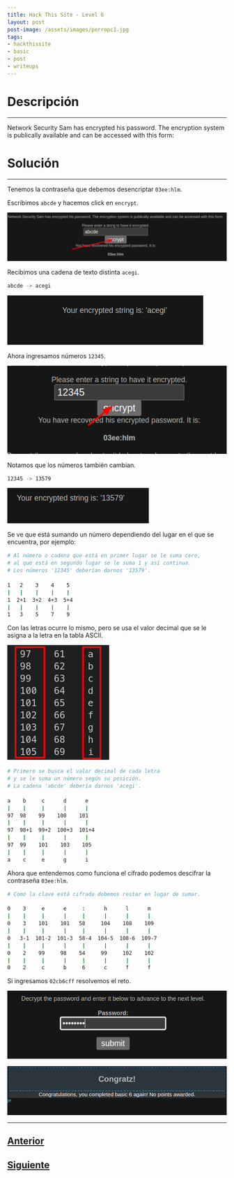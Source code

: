 ```yaml
---
title: Hack This Site - Level 6
layout: post
post-image: /assets/images/perropc1.jpg 
tags:
- hackthissite
- basic
- post
- writeups
---
```

# Descripción
---

Network Security Sam has encrypted his password. The encryption system is publically available and can be accessed with this form:

# Solución
---

Tenemos la contraseña que debemos desencriptar `03ee:hlm`.

Escribimos `abcde` y hacemos click en `encrypt`.

![](/assets/images/images-hts-basic/level6-1.png)

Recibimos una cadena de texto distinta `acegi`.

```bash
abcde -> acegi
```

![](/assets/images/images-hts-basic/level6-2.png)

Ahora ingresamos números `12345`.

![](/assets/images/images-hts-basic/level6-3.png)

Notamos que los números también cambian.

```bash
12345 -> 13579
```

![](/assets/images/images-hts-basic/level6-4.png)

Se ve que está sumando un número dependiendo del lugar en el que se encuentra, por ejemplo:

```bash
# Al número o cadena que está en primer lugar se le suma cero,
# al que está en segundo lugar se le suma 1 y así continua.
# Los números '12345' deberían darnos '13579'.

1   2    3    4    5
|   |    |    |    |
1  2+1  3+2  4+3  5+4
|   |    |    |    |
1   3    5    7    9
```

Con las letras ocurre lo mismo, pero se usa el valor decimal que se le asigna a la letra en la tabla ASCII.

![](/assets/images/images-hts-basic/level6-5.png)

```bash
# Primero se busca el valor decimal de cada letra
# y se le suma un número según su posición.
# La cadena 'abcde' debería darnos 'acegi'.

a    b     c      d      e 
|    |     |      |      |
97  98    99    100    101
|    |     |      |      |
97  98+1  99+2  100+3  101+4
|    |     |      |      |
97  99    101    103    105
|    |     |      |      |
a    c     e      g      i
```

Ahora que entendemos como funciona el cifrado podemos descifrar la contraseña `03ee:hlm`.

```bash
# Como la clave está cifrada debemos restar en lugar de sumar.

0    3     e      e     :      h      l      m
|    |     |      |     |      |      |      |
0    3    101    101   58     104    108    109
|    |     |      |     |      |      |      |
0   3-1  101-2  101-3  58-4  104-5  108-6  109-7
|    |     |      |     |      |      |      |
0    2    99     98    54     99     102    102
|    |     |      |     |      |      |      |
0    2     c      b     6      c      f      f
```

Si ingresamos `02cb6cff` resolvemos el reto.

![](/assets/images/images-hts-basic/level6-6.png)

![](/assets/images/images-hts-basic/level6-7.png)

---

## [Anterior](/blog/Level-5)
## [Siguiente](/blog/Level-7)
